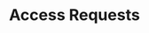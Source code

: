 ---
title: Access Requests
parent: Raito Cloud
nav_order: 50
has_children: true
has_toc: true
permalink: /docs/cloud/requests
---